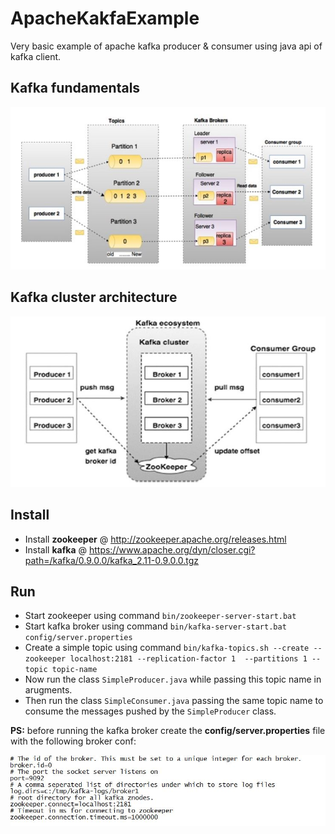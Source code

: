 # ApacheKakfaExample
Very basic example of apache kafka producer &amp; consumer using java api of kafka client.

## Kafka fundamentals 

![Funda](Fundamental.JPG)

## Kafka cluster architecture

![Cluster](Cluster.JPG)

## Install

 - Install **zookeeper** @ http://zookeeper.apache.org/releases.html
 - Install **kafka** @ https://www.apache.org/dyn/closer.cgi?path=/kafka/0.9.0.0/kafka_2.11-0.9.0.0.tgz

## Run

 - Start zookeeper using command `bin/zookeeper-server-start.bat`
 - Start kafka broker using command `bin/kafka-server-start.bat config/server.properties`
 - Create a simple topic using command `bin/kafka-topics.sh --create --zookeeper localhost:2181 --replication-factor 1 
--partitions 1 --topic topic-name`
 - Now run the class `SimpleProducer.java`  while passing this topic name in arugments.
 - Then run the class `SimpleConsumer.java` passing the same topic name to consume the messages pushed by the `SimpleProducer` class.
 
**PS:** before running the kafka broker create the **config/server.properties** file with the following broker conf:
   
![Conf](config.JPG)